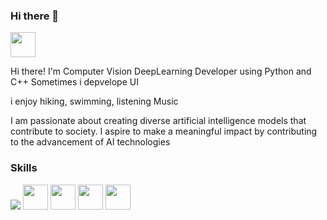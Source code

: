 ### Hi there 👋

<img src="https://img.shields.io/badge/Python-3776AB?style=flat-square&logo=python&logoColor=white" width="40" height="40">

Hi there! I'm Computer Vision DeepLearning Developer using Python and C++
Sometimes i depvelope UI

i enjoy hiking, swimming, listening Music

I am passionate about creating diverse artificial intelligence models that contribute to society. 
I aspire to make a meaningful impact by contributing to the advancement of AI technologies



### Skills

<img src="https://img.shields.io/badge/Python-3776AB?style=flat-square&logo=python&logoColor=white"> <img src="https://img.shields.io/badge/Pytorch-EE4C2C?style=flat-square&logo=pytorch&logoColor=white" width="40" height="40"> <img src="https://img.shields.io/badge/TensorFlow-FF6F00?style=flat-square&logo=tensorflow&logoColor=white" width="40" height="40"> <img src="https://img.shields.io/badge/C++-00599C?style=flat-square&logo=cplusplus&logoColor=white" width="40" height="40"> <img src="https://img.shields.io/badge/Linux-FCC624?style=flat-square&logo=linux&logoColor=white" width="40" height="40"> 

